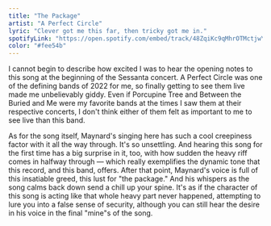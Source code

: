 ```yaml
---
title: "The Package"
artist: "A Perfect Circle"
lyric: "Clever got me this far, then tricky got me in."
spotifyLink: "https://open.spotify.com/embed/track/48ZqiKc9qMhrOTMctjwYOw"
color: "#fee54b"
---
```


I cannot begin to describe how excited I was to hear the opening notes to this song at the beginning of the Sessanta concert. A Perfect Circle was one of the defining bands of 2022 for me, so finally getting to see them live made me unbelievably giddy. Even if Porcupine Tree and Between the Buried and Me were my favorite bands at the times I saw them at their respective concerts, I don't think either of them felt as important to me to see live than this band.

As for the song itself, Maynard's singing here has such a cool creepiness factor with it all the way through. It's so unsettling. And hearing this song for the first time has a big surprise in it, too, with how sudden the heavy riff comes in halfway through — which really exemplifies the dynamic tone that this record, and this band, offers. After that point, Maynard's voice is full of this insatiable greed, this lust for "the package." And his whispers as the song calms back down send a chill up your spine. It's as if the character of this song is acting like that whole heavy part never happened, attempting to lure you into a false sense of security, although you can still hear the desire in his voice in the final "mine"s of the song.
